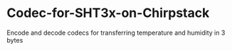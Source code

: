 # Codec-for-SHT3x-on-Chirpstack
Encode and decode codecs for transferring temperature and humidity in 3 bytes 
